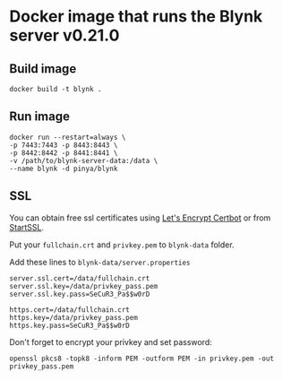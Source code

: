 # Docker image that runs the Blynk server v0.21.0

## Build image

```
docker build -t blynk .
```
## Run image

```
docker run --restart=always \
-p 7443:7443 -p 8443:8443 \
-p 8442:8442 -p 8441:8441 \
-v /path/to/blynk-server-data:/data \
--name blynk -d pinya/blynk
```

## SSL

You can obtain free ssl certificates using [Let's Encrypt Certbot](https://certbot.eff.org/) or from [StartSSL](https://www.startssl.com/).

Put your `fullchain.crt` and `privkey.pem` to `blynk-data` folder.

Add these lines to `blynk-data/server.properties`
```
server.ssl.cert=/data/fullchain.crt
server.ssl.key=/data/privkey_pass.pem
server.ssl.key.pass=SeCuR3_Pa$$w0rD

https.cert=/data/fullchain.crt
https.key=/data/privkey_pass.pem
https.key.pass=SeCuR3_Pa$$w0rD
```
Don't forget to encrypt your privkey and set password:

```
openssl pkcs8 -topk8 -inform PEM -outform PEM -in privkey.pem -out privkey_pass.pem
```
